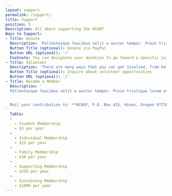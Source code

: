 ```yaml
---
layout: support
permalink: /support/
title: Support
position: 5
Description: All about supporting the HCAEF
Ways to Support:
- Title: Donate
  Description: 'Pellentesque faucibus velit a auctor tempor. Proin tristique lorem et est feugiat, non tempus justo sodales. Curabitur dapibus, mauris sed dapibus placerat, felis est consequat elit. Donate via the PayPal button below or mail your contribution to: **HCAEF, P.O. Box 415, Hines, Oregon 97738**.'
  Button Title (optional): Donate via PayPal
  Button URL (optional): '/'
  Footnote: You can designate your donation to go toward a specific initiative, such as the Performing Arts Center, in the "Special Instructions" field on the PayPal form.
- Title: Volunteer
  Description: 'There are many ways that you can get involved, from helping out with refreshments at events to instrument repair and cleaning, to serving on our board or a committee. Get in touch with us and we’ll be happy to get you matched up with an activity or project that suits your skills and interests.'
  Button Title (optional): Inquire about volunteer opportunities
  Button URL (optional): '/'
- Title: Become a Member
  Description: '
  Pellentesque faucibus velit a auctor tempor. Proin tristique lorem et est feugiat, non tempus justo sodales. Curabitur dapibus, mauris sed dapibus placerat, felis est consequat elit.


  Mail your contribution to: **HCAEF, P.O. Box 415, Hines, Oregon 97738.** Include your name, address and email.
'
  Table:
  -
    - Student Membership
    - $5 per year
  -
    - Individual Membership
    - $15 per year
  -
    - Family Membership
    - $30 per year
  -
    - Supporting Membership
    - $250 per year
  -
    - Sustaining Membership
    - $1000 per year
---
```

